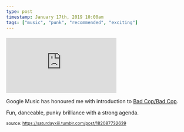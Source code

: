```yaml
---
type: post
timestamp: January 17th, 2019 10:00am
tags: ["music", "punk", "recommended", "exciting"]
---
```

####
<embed type="audio/mpeg" src="https://bandcamp.com/stream_redirect?enc=mp3-128&amp;track_id=2965564688&amp;ts=1618890940&amp;t=ec0a6cf144fb90dac1b3fd52ae67d4dddf0b6d3f"></embed>
                    
                                               
Google Music has honoured me with introduction to <a href="https://badcopbadcop.bandcamp.com" target="_blank">Bad Cop/Bad Cop</a>.

Fun, danceable, punky brilliance with a strong agenda.
 
                                    
                                
<small>source: https://saturdayxiii.tumblr.com/post/182087732639</small>